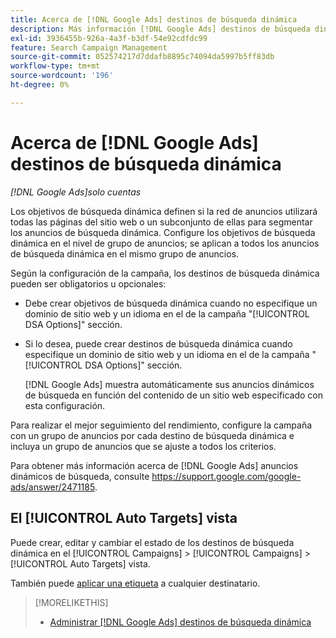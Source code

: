 ```yaml
---
title: Acerca de [!DNL Google Ads] destinos de búsqueda dinámica
description: Más información [!DNL Google Ads] destinos de búsqueda dinámica.
exl-id: 3936455b-926a-4a3f-b3df-54e92cdfdc99
feature: Search Campaign Management
source-git-commit: 052574217d7ddafb8895c74094da5997b5ff83db
workflow-type: tm+mt
source-wordcount: '196'
ht-degree: 0%

---
```


# Acerca de [!DNL Google Ads] destinos de búsqueda dinámica

*[!DNL Google Ads]solo cuentas*

Los objetivos de búsqueda dinámica definen si la red de anuncios utilizará todas las páginas del sitio web o un subconjunto de ellas para segmentar los anuncios de búsqueda dinámica. Configure los objetivos de búsqueda dinámica en el nivel de grupo de anuncios; se aplican a todos los anuncios de búsqueda dinámica en el mismo grupo de anuncios.

Según la configuración de la campaña, los destinos de búsqueda dinámica pueden ser obligatorios u opcionales:

* Debe crear objetivos de búsqueda dinámica cuando no especifique un dominio de sitio web y un idioma en el de la campaña &quot;[!UICONTROL DSA Options]&quot; sección.

* Si lo desea, puede crear destinos de búsqueda dinámica cuando especifique un dominio de sitio web y un idioma en el de la campaña &quot;[!UICONTROL DSA Options]&quot; sección.

  [!DNL Google Ads] muestra automáticamente sus anuncios dinámicos de búsqueda en función del contenido de un sitio web especificado con esta configuración.

Para realizar el mejor seguimiento del rendimiento, configure la campaña con un grupo de anuncios por cada destino de búsqueda dinámica e incluya un grupo de anuncios que se ajuste a todos los criterios.

Para obtener más información acerca de [!DNL Google Ads] anuncios dinámicos de búsqueda, consulte https://support.google.com/google-ads/answer/2471185.

## El [!UICONTROL Auto Targets] vista

Puede crear, editar y cambiar el estado de los destinos de búsqueda dinámica en el [!UICONTROL Campaigns] > [!UICONTROL Campaigns] > [!UICONTROL Auto Targets] vista.

También puede [aplicar una etiqueta](/help/search-social-commerce/campaign-management/label-classifications/classification-values-assign-campaign-management.md) a cualquier destinatario.

>[!MORELIKETHIS]
>
>* [Administrar [!DNL Google Ads] destinos de búsqueda dinámica](dynamic-search-target-manage.md)
